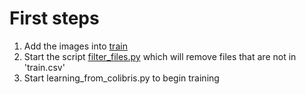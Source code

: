 # First steps 
1. Add the images into [train](train)
2. Start the script [filter_files.py](filter_filter.py) which will remove files that are not in 'train.csv'
3. Start learning_from_colibris.py to begin training 

